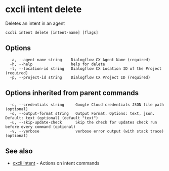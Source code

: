 # cxcli intent delete

Deletes an intent in an agent

```
cxcli intent delete [intent-name] [flags]
```

## Options

```
  -a, --agent-name string    Dialogflow CX Agent Name (required)
  -h, --help                 help for delete
  -l, --location-id string   Dialogflow CX Location ID of the Project (required)
  -p, --project-id string    Dialogflow CX Project ID (required)
```

## Options inherited from parent commands

```
  -c, --credentials string     Google Cloud credentials JSON file path (optional)
  -o, --output-format string   Output Format. Options: text, json. Default: text (optional) (default "text")
  -u, --skip-update-check      Skip the check for updates check run before every command (optional)
  -v, --verbose                verbose error output (with stack trace) (optional)
```

## See also

* [cxcli intent](/cmd/cxcli_intent/)	 - Actions on intent commands

